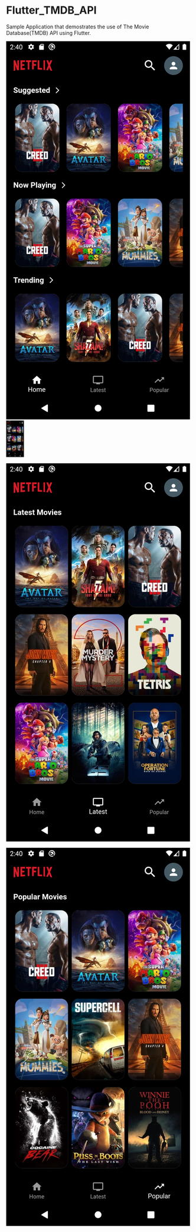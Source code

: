 # Flutter_TMDB_API

Sample Application that demostrates the use of The Movie Database(TMDB) API using Flutter.

![alt text](https://github.com/ChinmayNanaware/Flutter_TMDB_API/blob/main/tmdb_app/Screenshots/Screenshot_1680945009.png?raw=true)
<img src="https://github.com/ChinmayNanaware/Flutter_TMDB_API/blob/main/tmdb_app/Screenshots/Screenshot_1680945009.png" width="48">

![alt text](https://github.com/ChinmayNanaware/Flutter_TMDB_API/blob/main/tmdb_app/Screenshots/Screenshot_1680945011.png?raw=true)

![alt text](https://github.com/ChinmayNanaware/Flutter_TMDB_API/blob/main/tmdb_app/Screenshots/Screenshot_1680945013.png?raw=true)

